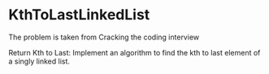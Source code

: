 # KthToLastLinkedList
The problem is taken from Cracking the coding interview

Return Kth to Last: Implement an algorithm to find the kth to last element of a singly linked list.
